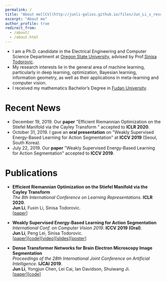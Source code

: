 ```yaml
---
permalink: /
title: "About me[[CV](http://junli-galios.github.io/files/Jun_Li_s_resume.pdf)]"
excerpt: "About me"
author_profile: true
redirect_from: 
  - /about/
  - /about.html
---
```



* I am a Ph.D. candidate in the Electrical Engineering and Computer Science Department at [Oregon State University](https://oregonstate.edu/), advised by Prof.[Sinisa Todorovic](http://web.engr.oregonstate.edu/~sinisa/). 
* My research interests lie in the general area of machine learning, particularly in deep learning, optimization, Bayesian learning,  information geometry, as well as their applications in meta-learning and computer vision.
* I received my mathematics Bachelor’s Degree in [Fudan University](https://www.fudan.edu.cn/).



# Recent News
* December 19, 2019. Our <b>paper</b> "Efficient Riemannian Optimization on the Stiefel Manifold via the Cayley Transform " accepted to <b>ICLR 2020</b>.
* October 31, 2019. I gave an <b>oral presentation</b> on "Weakly Supervised Energy-Based Learning for Action Segmentation" at <b>ICCV 2019</b> (Seoul, South Korea).
* July 22, 2019. Our <b>paper</b> "Weakly Supervised Energy-Based Learning for Action Segmentation" accepted to <b>ICCV 2019</b>.


# Publications
* <b>Efficient Riemannian Optimization on the Stiefel Manifold via the Cayley Transform</b> <br> 
  <i>The 8th International Conference on Learning Representations</i>. <b>ICLR 2020</b>.<br>
  <b>Jun Li</b>, Fuxin Li, Sinisa Todorovic.<br>
  [[paper](https://openreview.net/forum?id=HJxV-ANKDH)]

* <b>Weakly Supervised Energy-Based Learning for Action Segmentation</b> <br> 
  <i>International Conf. on Computer Vision 2019</i>. <b>ICCV 2019 (Oral)</b>.<br>
  <b>Jun Li</b>, Peng Lei, Sinisa Todorovic.<br>
  [[paper](http://openaccess.thecvf.com/content_ICCV_2019/papers/Li_Weakly_Supervised_Energy-Based_Learning_for_Action_Segmentation_ICCV_2019_paper.pdf)][[code](https://github.com/JunLi-Galios/CDFL)][[video](https://conftube.com/video/8oUPyhwzIDo?tocitem=70)][[slides](http://web.engr.oregonstate.edu/~sinisa/talks/iccv19_actionsegmentation_oral.pdf)][[poster](http://web.engr.oregonstate.edu/~sinisa/talks/iccv19_actionsegmentation_poster.pdf)]

* <b>Dense Transformer Networks for Brain Electron Microscopy Image Segmentation</b> <br> 
  <i>Proceedings of the 28th International Joint Conference on Artificial Intelligence</i>. <b>IJCAI 2019</b>.<br>
  <b>Jun Li</b>, Yongjun Chen, Lei Cai, Ian Davidson, Shuiwang Ji.<br>
  [[paper](https://www.ijcai.org/proceedings/2019/0401.pdf)][[code](https://github.com/divelab/dtn)]

